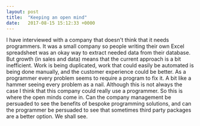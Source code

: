 ```yaml
---
layout: post
title:  "Keeping an open mind"
date:   2017-08-15 15:12:33 +0000
---
```



I have interviewed with a company that doesn't think that it needs programmers. It was a small company so people writing their own Excel spreadsheet was an okay way to extract needed data from their database. But growth (in sales and data) means that the current approach is a bit inefficient. Work is being duplicated, work that could easily be automated is being done manually, and the customer experience could be better. As a programmer every problem seems to require a program to fix it. A bit like a hammer seeing every problem as a nail. Although this is not always the case I think that this company could really use a programmer. So this is where the open minds come in. Can the company management be persuaded to see the benefits of bespoke programming solutions, and can the programmer be persuaded to see that sometimes third party packages are a better option. We shall see.
